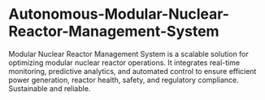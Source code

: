 # Autonomous-Modular-Nuclear-Reactor-Management-System
Modular Nuclear Reactor Management System is a scalable solution for optimizing modular nuclear reactor operations. It integrates real-time monitoring, predictive analytics, and automated control to ensure efficient power generation, reactor health, safety, and regulatory compliance. Sustainable and reliable.
